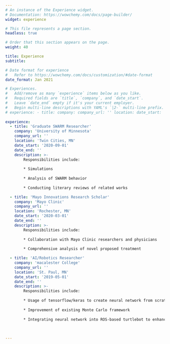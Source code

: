 ```yaml
---
# An instance of the Experience widget.
# Documentation: https://wowchemy.com/docs/page-builder/
widget: experience

# This file represents a page section.
headless: true

# Order that this section appears on the page.
weight: 40

title: Experience
subtitle:

# Date format for experience
#   Refer to https://wowchemy.com/docs/customization/#date-format
date_format: Jan 2021

# Experiences.
#   Add/remove as many `experience` items below as you like.
#   Required fields are `title`, `company`, and `date_start`.
#   Leave `date_end` empty if it's your current employer.
#   Begin multi-line descriptions with YAML's `|2-` multi-line prefix.
# experience: - title: company: company_url: '' location: date_start: '' date_end: '' description: |2- Responsibilities include:  *   *   * 
   
experience:
  - title: 'Graduate SWARM Researcher'
    company: 'University of Minnesota'
    company_url: ''
    location: 'Twin Cities, MN'
    date_start: '2020-09-01'
    date_end: ''
    description: >-
        Responsibilities include:
        
        * Simulations
        
        * Analysis of SWARM behavior 
        
        * Conducting literary reviews of related works

  - title: 'Mayo Innovations Research Scholar'
    company: 'Mayo Clinic'
    company_url: ''
    location: 'Rochester, MN'
    date_start: '2020-03-01'
    date_end: ''
    description: >-
        Responsibilities include:
        
        * Collaboration with Mayo Clinic researchers and physicians
        
        * Comprehensive analysis of novel proposed treatment 

  - title: 'AI/Robotics Researcher'
    company: 'macalester College'
    company_url: ''
    location: 'St. Paul, MN'
    date_start: '2019-05-01'
    date_end: ''
    description: >-
        Responsibilities include:
        
        * Usage of tensorflow/keras to create neural network from scratch 
        
        * Improvement of existing Monte Carlo framework 
        
        * Integrating neural network into ROS-based turtlebot to enhance indoor localization and     navigation 
  
  
  
---
```

